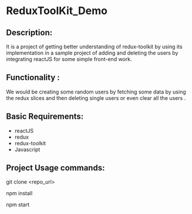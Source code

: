 # ReduxToolKit_Demo

## Description:
It is a project of getting better understanding of redux-toolkit by using its implementation in a sample project of adding and deleting the users by integrating reactJS for some simple front-end work.

## Functionality :
We would be creating some random users by fetching some data by using the redux slices and then deleting single users or even clear all the users .

## Basic Requirements:
- reactJS
- redux
- redux-toolkit
- Javascript

## Project Usage commands:
 git clone <repo_url>
 
 npm install
 
 npm start




